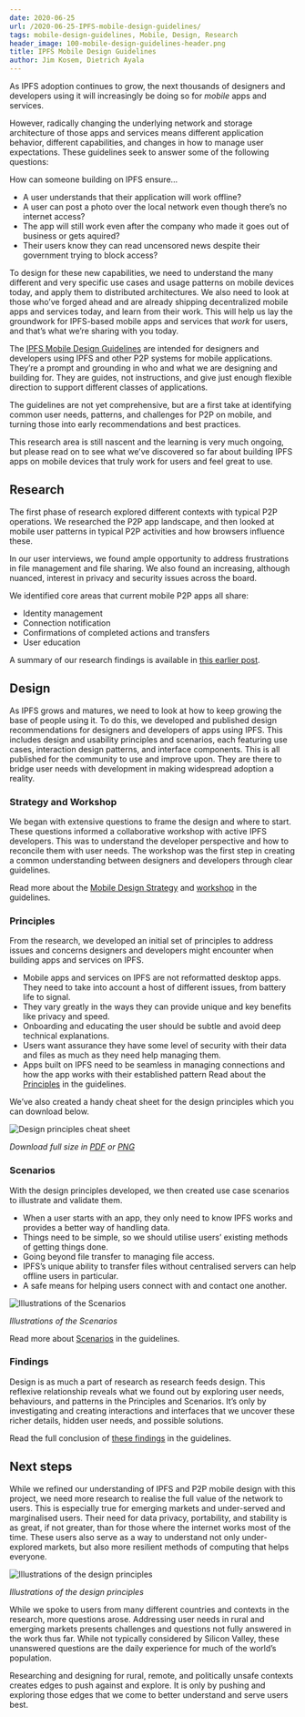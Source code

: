 ```yaml
---
date: 2020-06-25
url: /2020-06-25-IPFS-mobile-design-guidelines/
tags: mobile-design-guidelines, Mobile, Design, Research
header_image: 100-mobile-design-guidelines-header.png
title: IPFS Mobile Design Guidelines
author: Jim Kosem, Dietrich Ayala
---
```


As IPFS adoption continues to grow, the next thousands of designers and developers using it will increasingly be doing so for *mobile* apps and services.

However, radically changing the underlying network and storage architecture of those apps and services means different application behavior, different capabilities, and changes in how to manage user expectations. These guidelines seek to answer some of the following questions:

How can someone building on IPFS ensure...

* A user understands that their application will work offline?
* A user can post a photo over the local network even though there’s no internet access?
* The app will still work even after the company who made it goes out of business or gets aquired?
* Their users know they can read uncensored news despite their government trying to block access?

To design for these new capabilities, we need to understand the many different and very specific use cases and usage patterns on mobile devices today, and apply them to distributed architectures. We also need to look at those who’ve forged ahead and are already shipping decentralized mobile apps and services today, and learn from their work. This will help us lay the groundwork for IPFS-based mobile apps and services that *work* for users, and that’s what we’re sharing with you today.

The [IPFS Mobile Design Guidelines](https://protocol-labs.gitbook.io/ipfs-mobile-design-guide/) are intended for designers and developers using IPFS and other P2P systems for mobile applications. They’re a prompt and grounding in who and what we are designing and building for. They are guides, not instructions, and give just enough flexible direction to support different classes of applications.

The guidelines are not yet comprehensive, but are a first take at identifying common user needs, patterns, and challenges for P2P on mobile, and turning those into early recommendations and best practices.

This research area is still nascent and the learning is very much ongoing, but please read on to see what we’ve discovered so far about building IPFS apps on mobile devices that truly work for users and feel great to use.

## Research

The first phase of research explored different contexts with typical P2P operations. We researched the P2P app landscape, and then looked at mobile user patterns in typical P2P activities and how browsers influence these.

In our user interviews, we found ample opportunity to address frustrations in file management and file sharing. We also found an increasing, although nuanced, interest in privacy and security issues across the board.

We identified core areas that current mobile P2P apps all share:

* Identity management
* Connection notification
* Confirmations of completed actions and transfers
* User education

A summary of our research findings is available in [this earlier post](https://blog.ipfs.io/2020-04-24-ipfs-mobile-design-research-findings/).

## Design

As IPFS grows and matures, we need to look at how to keep growing the base of people using it. To do this, we developed and published design recommendations for designers and developers of apps using IPFS. This includes design and usability principles and scenarios, each featuring use cases, interaction design patterns, and interface components. This is all published for the community to use and improve upon. They are there to bridge user needs with development in making widespread adoption a reality.

### Strategy and Workshop

We began with extensive questions to frame the design and where to start. These questions informed a collaborative workshop with active IPFS developers. This was to understand the developer perspective and how to reconcile them with user needs. The workshop was the first step in creating a common understanding between designers and developers through clear guidelines.

Read more about the [Mobile Design Strategy](https://protocol-labs.gitbook.io/ipfs-mobile-design-guide/design/design-strategy) and [workshop](https://protocol-labs.gitbook.io/ipfs-mobile-design-guide/design/design-workshop) in the guidelines.

### Principles

From the research, we developed an initial set of principles to address issues and concerns designers and developers might encounter when building apps and services on IPFS.

* Mobile apps and services on IPFS are not reformatted desktop apps. They need to take into account a host of different issues, from battery life to signal.
* They vary greatly in the ways they can provide unique and key benefits like privacy and speed.
* Onboarding and educating the user should be subtle and avoid deep technical explanations.
* Users want assurance they have some level of security with their data and files as much as they need help managing them.
* Apps built on IPFS need to be seamless in managing connections and how the app works with their established pattern
Read about the [Principles](https://protocol-labs.gitbook.io/ipfs-mobile-design-guide/design/principles) in the guidelines.

We’ve also created a handy cheat sheet for the design principles which you can download below.

![Design principles cheat sheet](../100-mobile-design-guidelines/cheat-sheet-preview.png)

*Download full size in [PDF](../100-mobile-design-guidelines/cheat-sheet.pdf) or [PNG](../100-mobile-design-guidelines/cheat-sheet.png)*

### Scenarios

With the design principles developed, we then created use case scenarios to illustrate and validate them.

* When a user starts with an app, they only need to know IPFS works and provides a better way of handling data.
* Things need to be simple, so we should utilise users’ existing methods of getting things done.
* Going beyond file transfer to managing file access.
* IPFS’s unique ability to transfer files without centralised servers can help offline users in particular.
* A safe means for helping users connect with and contact one another.

![Illustrations of the Scenarios](../100-mobile-design-guidelines/scenarios.png)

*Illustrations of the Scenarios*

Read more about [Scenarios](https://protocol-labs.gitbook.io/ipfs-mobile-design-guide/design/scenarios) in the guidelines.

### Findings

Design is as much a part of research as research feeds design. This reflexive relationship reveals what we found out by exploring user needs, behaviours, and patterns in the Principles and Scenarios. It’s only by investigating and creating interactions and interfaces that we uncover these richer details, hidden user needs, and possible solutions.

Read the full conclusion of [these findings](https://protocol-labs.gitbook.io/ipfs-mobile-design-guide/design/findings) in the guidelines.

## Next steps

While we refined our understanding of IPFS and P2P mobile design with this project, we need more research to realise the full value of the network to users. This is especially true for emerging markets and under-served and marginalised users. Their need for data privacy, portability, and stability is as great, if not greater, than for those where the internet works most of the time. These users also serve as a way to understand not only under-explored markets, but also more resilient methods of computing that helps everyone.

![Illustrations of the design principles](../100-mobile-design-guidelines/principles.png)

*Illustrations of the design principles*


While we spoke to users from many different countries and contexts in the research, more questions arose. Addressing user needs in rural and emerging markets presents challenges and questions not fully answered in the work thus far. While not typically considered by Silicon Valley, these unanswered questions are the daily experience for much of the world’s population.

Researching and designing for rural, remote, and politically unsafe contexts creates edges to push against and explore. It is only by pushing and exploring those edges that we come to better understand and serve users best.
